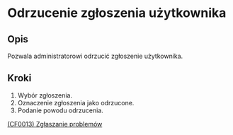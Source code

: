 # Odrzucenie zgłoszenia użytkownika

## Opis
Pozwala administratorowi odrzucić zgłoszenie użytkownika.

## Kroki
1. Wybór zgłoszenia.
2. Oznaczenie zgłoszenia jako odrzucone.
3. Podanie powodu odrzucenia.

[(CF0013) Zgłaszanie problemów](../../3.wizja.systemu/3.3.cechy.funkcjonalne/cechy.funkcjonalne/CF0013.md)